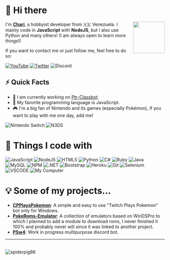 # 👋 Hi there

<img align='right' src='https://media.tenor.com/images/63873f69c224c1a1910a08f92557b9e4/tenor.gif' width='100'>

I'm [**Chari**](https://chariarch.github.io), a hobbyist developer from
🇻🇪 Venezuela. I mainly code in **JavaScript** with **NodeJS**, but I also use Python and many others! (I am always open to learn more things!)

If you want to contact me or just follow me, feel free to do so:

[![YouTube](https://img.shields.io/badge/CharizardGam3rHD-darkred?style=flat-square&logo=youtube&logoColor=white)]()
[![Twitter](https://img.shields.io/badge/@CharizardGam3r-1DA1F2?style=flat-square&logo=twitter&logoColor=white)](https://twitter.com/CharizardGam3r)
![Discord](https://img.shields.io/badge/@Chari69%231010-7289DA?style=flat-square&logo=discord&logoColor=white)

## ⚡️ Quick Facts

- 🔭 I am currently working on [Ptr-Classbot](https://github.com/ChariArch/Ptr-Classbot).
- 🎉 My favorite programming language is JavaScript.
- 🎮 I'm a big fan of Nintendo and its games (especially Pokémon), if you want to play with me one day, add me!

![Nintendo Switch](https://img.shields.io/badge/Nintendo_Switch-D12228?style=flat-square&logo=nintendo-switch&logoColor=white)
![N3DS](https://img.shields.io/badge/3DS:_2895--8178--3514-D12228?style=flat-square&logo=nintendo-3ds&logoColor=white)

# 🚀 Things I code with

![JavaScript](https://img.shields.io/badge/JavaScript-323330?style=flat-square&logo=javascript&logoColor=F7DF1E)
![NodeJS](https://img.shields.io/badge/Node.js-43853D?style=flat-square&logo=node-dot-js&logoColor=white)
![HTML5](https://img.shields.io/badge/HTML5-E34F26?style=flat-square&logo=html5&logoColor=white)
![Python](https://img.shields.io/badge/Python-3776AB?style=flat-square&logo=python&logoColor=white)
![C#](https://img.shields.io/badge/C%23-239120?style=flat-square&logo=c-sharp&logoColor=white)
![Ruby](https://img.shields.io/badge/Ruby-CC342D?style=flat-square&logo=ruby&logoColor=white)
![Java](https://img.shields.io/badge/-Java-E34A86?style=flat-square&logo=java)
![MySQL](https://img.shields.io/badge/MySQL-00000F?style=flat-square&logo=mysql&logoColor=white)
![NPM](https://img.shields.io/badge/NPM-CB3837?style=flat-square&logo=npm&logoColor=white)
![.NET](https://img.shields.io/badge/.NET-5C2D91?style=flat-square&logo=dot-net&logoColor=white)
![Bootstrap](https://img.shields.io/badge/Bootstrap-563D7C?style=flat-square&logo=bootstrap&logoColor=white)
![Heroku](https://img.shields.io/badge/Heroku-430098?style=flat-square&logo=heroku&logoColor=white)
![Git](https://img.shields.io/badge/Git-F05032?style=flat-square&logo=git&logoColor=white)
![Selenium](https://img.shields.io/badge/Selenium-43B02A?style=flat-square&logo=Selenium&logoColor=white)
![VSCODE](https://img.shields.io/badge/VSCode-0078D4?style=flat-square&logo=visual%20studio%20code&logoColor=white)
![My Computer](https://img.shields.io/badge/Windows-HP_EliteDesk_800_G2_(custom)-0078D6?style=flat-square&logo=windows&logoColor=white)

# 💡 Some of my projects...

- [**CPPlaysPokemon**](https://cdn.baomitu.com): A simple and easy to use "Twitch Plays Pokemon" bot only for Windows.
- [**PokeRoms-Emulator**](https://github.com/ChariArch/PokeRoms-Emulator): A collection of emulators based on WinDSPro to which I planned to add a module to download roms, I never finished it 100% and probably never will since it was linked to another project.
- [**PSw4**](https://github.com/ChariArch/PSw4): Work in progress multipurpose discord bot.

---

<br />
<img src="https://github-readme-stats.vercel.app/api?username=ChariArch&show_icons=true&count_private=true" alt="spiderpig86" />
